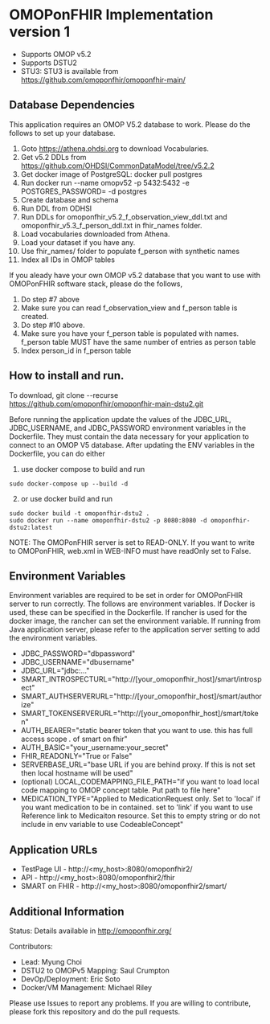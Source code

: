 OMOPonFHIR Implementation version 1
=
- Supports OMOP v5.2
- Supports DSTU2
- STU3: STU3 is available from https://github.com/omoponfhir/omoponfhir-main/ 

Database Dependencies
-
This application requires an OMOP V5.2 database to work. Please do the follows to set up your database.
1. Goto https://athena.ohdsi.org to download Vocabularies.
2. Get v5.2 DDLs from https://github.com/OHDSI/CommonDataModel/tree/v5.2.2
3. Get docker image of PostgreSQL: docker pull postgres
4. Run docker run --name omopv52 -p 5432:5432 -e POSTGRES_PASSWORD=<password> -d postgres
5. Create database and schema
6. Run DDL from ODHSI
7. Run DDLs for omoponfhir_v5.2_f_observation_view_ddl.txt and omoponfhir_v5.3_f_person_ddl.txt in fhir_names folder.
8. Load vocabularies downloaded from Athena.
9. Load your dataset if you have any.
10. Use fhir_names/ folder to populate f_person with synthetic names
11. Index all IDs in OMOP tables

If you aleady have your own OMOP v5.2 database that you want to use with OMOPonFHIR software stack, please do the follows,
1. Do step #7 above
2. Make sure you can read f_observation_view and f_person table is created.
3. Do step #10 above. 
4. Make sure you have your f_person table is populated with names. f_person table MUST have the same number of entries as person table
5. Index person_id in f_person table

How to install and run.
-
To download,
git clone --recurse https://github.com/omoponfhir/omoponfhir-main-dstu2.git

Before running the application update the values of the JDBC_URL, JDBC_USERNAME, and JDBC_PASSWORD environment variables in the Dockerfile. They must contain the data necessary for your application to connect to an OMOP V5 database. After updating the ENV variables in the Dockerfile, you can do either

1. use docker compose to build and run
```
sudo docker-compose up --build -d
```

2. or use docker build and run
```
sudo docker build -t omoponfhir-dstu2 .
sudo docker run --name omoponfhir-dstu2 -p 8080:8080 -d omoponfhir-dstu2:latest
```

NOTE: The OMOPonFHIR server is set to READ-ONLY. If you want to write to OMOPonFHIR, web.xml in WEB-INFO must have readOnly set to False.

## Environment Variables

Environment variables are required to be set in order for OMOPonFHIR server to run correctly. The follows are environment variables. If Docker is used, these can be specified in the Dockerfile. If rancher is used for the docker image, the rancher can set the environment variable. If running from Java application server, please refer to the application server setting to add the environment variables.

- JDBC_PASSWORD="dbpassword"
- JDBC_USERNAME="dbusername"
- JDBC_URL="jdbc:..."
- SMART_INTROSPECTURL="http://[your_omoponfhir_host]/smart/introspect"
- SMART_AUTHSERVERURL="http://[your_omoponfhir_host]/smart/authorize"
- SMART_TOKENSERVERURL="http://[your_omoponfhir_host]/smart/token"
- AUTH_BEARER="static bearer token that you want to use. this has full access scope *.* of smart on fhir"
- AUTH_BASIC="your_username:your_secret"
- FHIR_READONLY="True or False"
- SERVERBASE_URL="base URL if you are behind proxy. If this is not set then local hostname will be used"
- (optional) LOCAL_CODEMAPPING_FILE_PATH="if you want to load local code mapping to OMOP concept table. Put path to file here"
- MEDICATION_TYPE="Applied to MedicationRequest only. Set to 'local' if you want medication to be in contained. set to 'link' if you want to use Reference link to Medicaiton resource. Set this to empty string or do not include in env variable to use CodeableConcept"

Application URLs
-
- TestPage UI - http://<my_host>:8080/omoponfhir2/
- API - http://<my_host>:8080/omoponfhir2/fhir
- SMART on FHIR - http://<my_host>:8080/omoponfhir2/smart/

Additional Information
-
Status: Details available in http://omoponfhir.org/

Contributors:
- Lead: Myung Choi
- DSTU2 to OMOPv5 Mapping: Saul Crumpton
- DevOp/Deployment: Eric Soto
- Docker/VM Management: Michael Riley
 
Please use Issues to report any problems. If you are willing to contribute, please fork this repository and do the pull requests.
